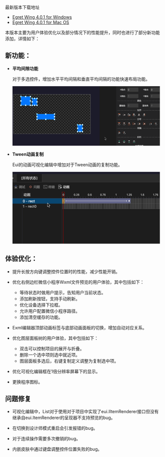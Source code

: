 最新版本下载地址

- [Egret Wing 4.0.1 for Windows](http://tool.egret-labs.org/EgretWing/electron/EgretWing-v4.0.1.exe?d=0707)
- [Egret Wing 4.0.1 for Mac OS](http://tool.egret-labs.org/EgretWing/electron/EgretWing-v4.0.1.dmg?d=0707)

本版本主要为用户体验优化以及部分情况下的性能提升，同时也进行了部分新功能添加，详情如下：

## 新功能：

- **平均间隙功能**

	对于多选控件，增加水平平均间隔和垂直平均间隔的功能快速布局功能。

	![](1.gif)

- **Tween动画复制**

	Eui的动画可视化编辑中增加对于Tween动画的复制功能。

	![](2.gif)

## 体验优化：

- 提升长按方向键调整控件位置时的性能，减少性能开销。

- 优化右侧边栏微信小程序Wxml文件预览的用户体验，其中包括如下：

	- 等待状态时做用户提示，告知用户当前状态。
	- 添加刷新按钮，支持手动刷新。
	- 优化设备选择下拉框。
	- 允许用户配置微信小程序路径。
	- 添加清空缓存的功能。

- Exml编辑器顶部动画标签与底部动画面板的切换，增加自动对应关系。

- 优化图层面板树的用户体验，其中包括如下：

	- 双击可以控制项目的展开与折叠。
	- 删除一个选中项则选中就近项。
	- 图层面板多选后，右键复制定义调整为复制选中项。

- 优化可视化编辑框在1倍分辨率屏幕下的显示。

- 更换程序图标。

## 问题修复

- 可视化编辑中，List对于使用对于项目中实现了eui.IItemRenderer接口但没有继承自eui.ItemRenderer的呈现器不支持预览的bug。

- 在切换到设计师模式重启会引发报错的bug。

- 对于连续操作需要多次撤销的bug。

- 内嵌皮肤中通过键盘调整控件位置失败的bug。